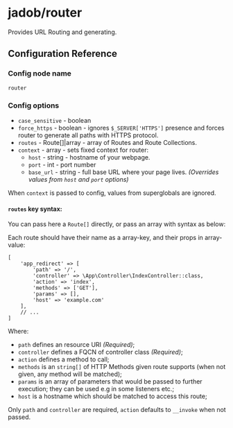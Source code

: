 # jadob/router

Provides URL Routing and generating. 

## Configuration Reference

### Config node name
`router`

### Config options
- `case_sensitive` - boolean 
- `force_https` - boolean - ignores `$_SERVER['HTTPS']` presence and forces router to generate all paths with HTTPS protocol.
- `routes` - Route[]|array - array of Routes and Route Collections.
- `context` - array - sets fixed context for router:
  - `host` - string - hostname of your webpage.
  - `port` - int - port number
  - `base_url` - string - full base URL where your page lives. *(Overrides values from `host` and `port` options)*

When `context` is passed to config, values from superglobals are ignored.
  
#### `routes` key syntax:
You can pass here a `Route[]` directly, or pass an array with syntax as below:

Each route should have their name as a array-key, and their props in array-value:
````
[
    'app_redirect' => [
        'path' => '/',
        'controller' => \App\Controller\IndexController::class,
        'action' => 'index',
        'methods' => ['GET'],
        'params' => [],
        'host' => 'example.com'
    ],
    // ...
]
````

Where:
- `path` defines an resource URI *(Required)*;
- `controller` defines a FQCN of controller class *(Required)*;
- `action` defines a method to call;
- `methods` is an `string[]` of HTTP Methods given route supports (when not given, any method will be matched);
- `params` is an array of parameters that would be passed to further execution; they can be used e.g in some listeners etc.;
- `host` is a hostname which should be matched to access this route;
  
Only `path` and `controller` are required, `action` defaults to `__invoke` when not passed.


